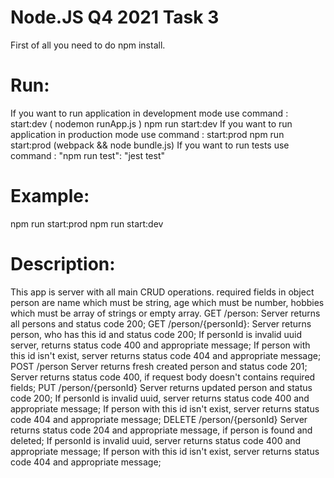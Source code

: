 # Node.JS Q4 2021 Task 3
First of all  you need to do npm install.
# Run:
If you want to run application in development mode use command : start:dev ( nodemon runApp.js ) npm run start:dev
If you want to run application in production mode use command : start:prod   npm run start:prod (webpack && node bundle.js)
If you want to run tests  use command : "npm run test": "jest test"  

# Example:
npm run start:prod
npm run start:dev

# Description:
This app is server with all main CRUD operations.
required fields in object person are name which must be string,  age which must be number, hobbies which must be  array of strings or empty array.
GET /person:
Server returns all persons and status code 200;
GET /person/{personId}:
Server returns  person, who has this id  and status code 200;
If personId is invalid uuid server, returns   status code 400 and appropriate message;
If person with this id isn't exist,  server returns   status code 404 and appropriate message;
POST /person
Server returns  fresh created person and status code 201;
Server returns  status code 400, if request body doesn't  contains required fields;
PUT /person/{personId}
Server returns  updated  person and status code 200;
If personId is invalid uuid, server returns  status code 400 and appropriate message;
If person with this id isn't exist, server returns   status code 404 and appropriate message;
DELETE /person/{personId}
Server returns  status code 204 and appropriate message, if person is found and deleted;
If personId is invalid uuid, server returns  status code 400 and appropriate message;
If person with this id isn't exist,  server returns   status code 404 and appropriate message;
